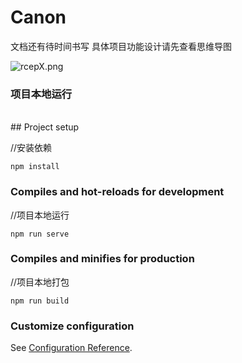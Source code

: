 # Canon
文档还有待时间书写
具体项目功能设计请先查看思维导图

<img src="https://s1.328888.xyz/2022/04/20/rcepX.png" alt="rcepX.png" border="0" />

<h3>项目本地运行</h3>
<br />
## Project setup

//安装依赖

```
npm install
```

### Compiles and hot-reloads for development

//项目本地运行

```
npm run serve
```

### Compiles and minifies for production

//项目本地打包

```
npm run build
```

### Customize configuration
See [Configuration Reference](https://cli.vuejs.org/config/).
